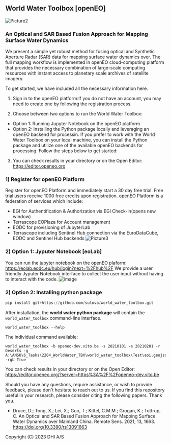 ##  World Water Toolbox [openEO]


![Picture2](https://github.com/DHI-GRAS/worldwater-toolbox/assets/44543964/a0d7e432-d034-4f74-aee1-6d1b603cda1a)



### An Optical and SAR Based Fusion Approach for Mapping Surface Water Dynamics 

We present a simple yet robust method for fusing optical and Synthetic Aperture Radar (SAR) data for mapping surface water dynamics over. The full mapping workflow is implemented in openEO cloud-computing platform that provides the necessary combination of large-scale computing resources with instant access to planetary scale archives of satellite imagery.

To get started, we have included all the necessary information here. 
1)  Sign in to the openEO platform:If you do not have an account, you may need to create one by following the registration process.

2) Choose between two options to run the World Water Toolbox:
- Option 1: Running Jupyter Notebook on the openEO platform
- Option 2: Installing the Python package locally and leveraging an openEO backend for processin. If you prefer to work with the World Water Toolbox on your local machine, you can install the Python package and utilize one of the available openEO backends for processing. Follow the steps below to get started:

3) You can check results in your directory or on the Open Editor:  https://editor.openeo.org 
   
### 1) Register for openEO Platform 
Register for openEO Platform and immediately start a 30 day free trial. Free trial users receive 1000 free credits upon registration. openEO Platform is a federation of services which include:
- EGI for Authentification & Authorization via EGI Check-in(opens new window)
- Terrascope EOPlaza for Account management
- EODC for provisioning of JupyterLab
- Terrascope including Sentinel Hub connection via the EuroDataCube, EODC and Sentinel Hub backends
![Picture3](https://github.com/DHI-GRAS/worldwater-toolbox/assets/44543964/0ebaf3ea-c649-468d-8900-c6e60a8bae73)

###  2) Option 1: Jyputer Notebook [eoLab]
You can run the jupyter notebook on the openEO plaform: https://eolab.eodc.eu/hub/login?next=%2Fhub%2F
We provide a user friendly Jyputer Notebook interface to collect the user input without having to interact with the code.
![image](https://github.com/DHI-GRAS/worldwater-toolbox/assets/44543964/cbd1c03e-ca0f-4218-add8-d219da1e3ca0)

### 2) Option 2: Installing python package

```python
pip install git+https://github.com/sulova/world_water_toolbox.git

```

After installation, the **world water python package** will contain the `world_water_toolbox` command-line interface.
```
world_water_toolbox --help
```
The individual command available:
```
world_water_toolbox -b openeo-dev.vito.be -s 20210101 -e 20210201 -r Deserts -g A:\ANSU\6_Tasks\2204_WorldWater_TBX\world_water_toolbox\Test\aoi.geojson -rgb True
```

You can check results in your directory or on the Open Editor: https://editor.openeo.org/?server=https%3A%2F%2Fopeneo-dev.vito.be




Should you have any questions, require assistance, or wish to provide feedback, please don't hesitate to reach out to us. 
If you find this repository useful in your research, please consider citing the following papers. Thank you.

- Druce, D.; Tong, X.; Lei, X.; Guo, T.; Kittel, C.M.M.; Grogan, K.; Tottrup, C. An Optical and SAR Based Fusion Approach for Mapping Surface Water Dynamics over Mainland China. Remote Sens. 2021, 13, 1663. https://doi.org/10.3390/rs13091663

 
Copyright (C) 2023 DHI A/S

